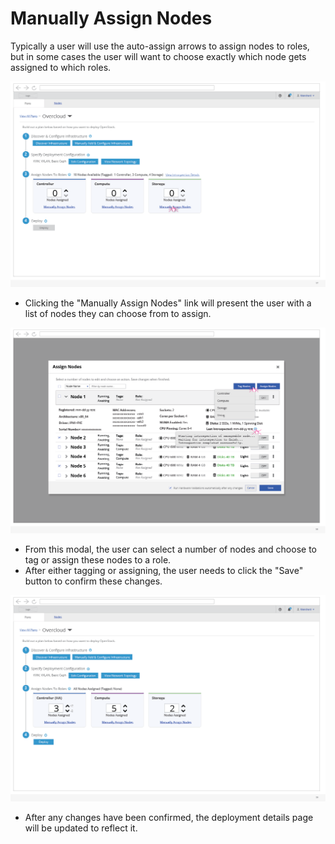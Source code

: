 # Manually Assign Nodes
Typically a user will use the auto-assign arrows to assign nodes to roles, but in some cases the user will want to choose exactly which node gets assigned to which roles.

![deploymentdetails](img/2017-8-17-TripleO-UI_Edge-Cases57.png)
- Clicking the "Manually Assign Nodes" link will present the user with a list of nodes they can choose from to assign.

![assignnodesmodal](img/2017-8-17-TripleO-UI_Edge-Cases58.png)
- From this modal, the user can select a number of nodes and choose to tag or assign these nodes to a role.
- After either tagging or assigning, the user needs to click the "Save" button to confirm these changes.

![deploymentdetails](img/2017-8-17-TripleO-UI_Edge-Cases59.png)
- After any changes have been confirmed, the deployment details page will be updated to reflect it.
